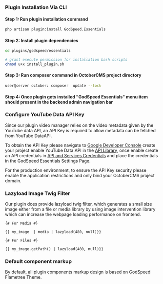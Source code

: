 ### Plugin Installation Via CLI


#### Step  1: Run plugin installation command
```bash
php artisan plugin:install GodSpeed.Essentials
```

#### Step 2: Install plugin dependencies
```bash
cd plugins/godspeed/essentials
```

```bash
# grant execute permission for installation bash scripts
chmod u+x install_plugin.sh
```

#### Step 3: Run composer command in OctoberCMS project directory
```bash
user@server october: composer  update --lock
```

#### Step 4: Once plugin gets installed  "GodSpeed Essentials" menu item should present in the backend admin navigation bar


### Configure YouTube Data API Key

Since our plugin video manager relies on the video metadata given by the YouTube data API,
an API Key is required to allow metadata can be fetched from YouTube DataAPI.

To obtain the API Key please navigate to [Google Developer Console](https://console.developers.google.com/) create your project
enable YouTube Data API in the [API Library](https://console.developers.google.com/apis/library), once enable create an API credentials
in [API and Services Credentials](https://console.developers.google.com/apis/credentials) and place the credentials in the GodSpeed Essentials
Settings Page.

For the production environment, to ensure the API Key security please enable the application restrictions and only bind your OctoberCMS project domain.


### Lazyload Image Twig Filter

Our plugin does provide lazyload twig filter, which generates a small size image either from a file or media library by
using image intervention library which can increase the webpage loading performance on frontend.

```twig
{# For Media #}

{{ my_image  | media | lazyload(480, null)}}
```

```twig
{# For Files #}

{{ my_image.getPath() | lazyload(480, null)}}
```

### Default component markup

By default, all plugin components markup design is based on
GodSpeed Flametree Theme.
